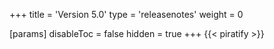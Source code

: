 +++
title = 'Version 5.0'
type = 'releasenotes'
weight = 0

[params]
  disableToc = false
  hidden = true
+++
{{< piratify >}}
